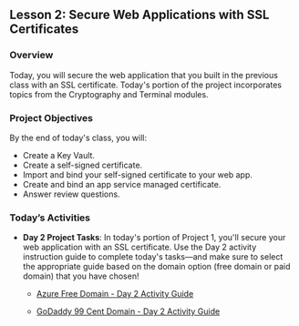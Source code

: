 ## Lesson 2: Secure Web Applications with SSL Certificates 
 
### Overview

Today, you will secure the web application that you built in the previous class with an SSL certificate. Today's portion of the project incorporates topics from the Cryptography and Terminal modules.
 
### Project Objectives
 
By the end of today's class, you will:
 
* Create a Key Vault.
* Create a self-signed certificate.
* Import and bind your self-signed certificate to your web app.
* Create and bind an app service managed certificate.
* Answer review questions.

### Today’s Activities

* **Day 2 Project Tasks**: In today's portion of Project 1, you'll secure your web application with an SSL certificate. Use the Day 2 activity instruction guide to complete today's tasks&mdash;and make sure to select the appropriate guide based on the domain option (free domain or paid domain) that you have chosen! 

   * [Azure Free Domain - Day 2 Activity Guide](https://docs.google.com/document/d/1C1kL73M4sq2YPLz5rWxeKIzy4vQmsVcSbDVjyEHTn8Y/edit?usp=sharing)

   * [GoDaddy 99 Cent Domain - Day 2 Activity Guide](https://docs.google.com/document/d/1E2gGAFVZR8TD_Sg47D6wFAewQucN678rLLEALqT7_N8/edit?usp=sharing)
